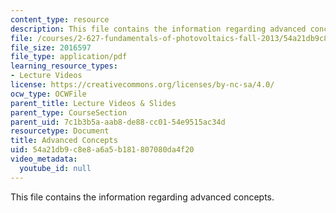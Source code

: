 ```yaml
---
content_type: resource
description: This file contains the information regarding advanced concepts.
file: /courses/2-627-fundamentals-of-photovoltaics-fall-2013/54a21db9c8e8a6a5b181807080da4f20_MIT2_627F13_lec15.pdf
file_size: 2016597
file_type: application/pdf
learning_resource_types:
- Lecture Videos
license: https://creativecommons.org/licenses/by-nc-sa/4.0/
ocw_type: OCWFile
parent_title: Lecture Videos & Slides
parent_type: CourseSection
parent_uid: 7c1b3b5a-aab8-de88-cc01-54e9515ac34d
resourcetype: Document
title: Advanced Concepts
uid: 54a21db9-c8e8-a6a5-b181-807080da4f20
video_metadata:
  youtube_id: null
---
```

This file contains the information regarding advanced concepts.